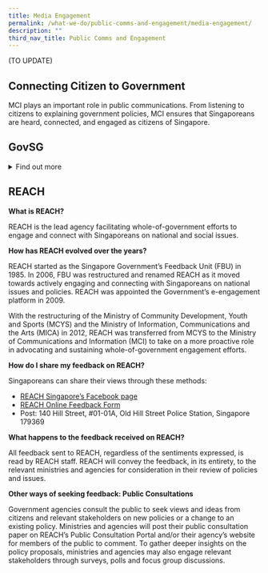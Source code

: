 ```yaml
---
title: Media Engagement
permalink: /what-we-do/public-comms-and-engagement/media-engagement/
description: ""
third_nav_title: Public Comms and Engagement
---
```

(TO UPDATE)

Connecting Citizen to Government
--------------------------------

MCI plays an important role in public communications. From listening to citizens to explaining government policies, MCI ensures that Singaporeans are heard, connected, and engaged as citizens of Singapore.

GovSG
--------------------------------
<details>
<summary>Find out more</summary>
 
<p>In the event of a Godzilla attack or a Zika outbreak in Singapore, we suggest that you make <a href="https://www.gov.sg/">Gov.sg</a> your first stop for information on Government’s response. In times of crisis, we will keep you updated on the latest news and the best way to keep yourself and your loved ones safe. Even if there’s no crisis at hand, we are a good resource for information on key Government announcements.
</p>
<p>
We only serve the facts here on Gov.sg. If you’ve been hearing a lot of rumours and what you suspect is misinformation on the Singapore Government, just head on over to Factually on Gov.sg. We’ll clear up your doubts. Don’t be shy, we’re just a click away.
	</p>	
	<p>
If websites are not your thing, we are also on <a href="https://www.facebook.com/gov.sg">Facebook</a>, <a href="https://twitter.com/govsingapore">Twitter</a> and <a href="https://www.youtube.com/user/govsingapore">YouTube</a>. Post a comment and send us a question. We would love to hear from you!
	</p>
</details>

REACH
--------------------------------
**What is REACH?**

REACH is the lead agency facilitating whole-of-government efforts to engage and connect with Singaporeans on national and social issues.

**How has REACH evolved over the years?**

REACH started as the Singapore Government’s Feedback Unit (FBU) in 1985. In 2006, FBU was restructured and renamed REACH as it moved towards actively engaging and connecting with Singaporeans on national issues and policies. REACH was appointed the Government’s e-engagement platform in 2009.

With the restructuring of the Ministry of Community Development, Youth and Sports (MCYS) and the Ministry of Information, Communications and the Arts (MICA) in 2012, REACH was transferred from MCYS to the Ministry of Communications and Information (MCI) to take on a more proactive role in advocating and sustaining whole-of-government engagement efforts.

**How do I share my feedback on REACH?**

Singaporeans can share their views through these methods:

*   [REACH Singapore’s Facebook page](https://www.facebook.com/REACHSingapore/)
*   [REACH Online Feedback Form](https://www.reach.gov.sg/about-us/contact-us/feedback-form)
*   Post: 140 Hill Street, #01-01A, Old Hill Street Police Station, Singapore 179369

**What happens to the feedback received on REACH?**

All feedback sent to REACH, regardless of the sentiments expressed, is read by REACH staff. REACH will convey the feedback, in its entirety, to the relevant ministries and agencies for consideration in their review of policies and issues.

**Other ways of seeking feedback: Public Consultations**

Government agencies consult the public to seek views and ideas from citizens and relevant stakeholders on new policies or a change to an existing policy. Ministries and agencies will post their public consultation paper on REACH’s Public Consultation Portal and/or their agency’s website for members of the public to comment. To gather deeper insights on the policy proposals, ministries and agencies may also engage relevant stakeholders through surveys, polls and focus group discussions.
